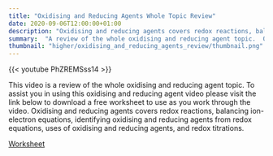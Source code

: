 ```yaml
---
title: "Oxidising and Reducing Agents Whole Topic Review"
date: 2020-09-06T12:00:00+01:00
description: "Oxidising and reducing agents covers redox reactions, balancing ion-electron equations, indentifying oxidising and reducing agents from redox equations, uses of oxidising and reducing agents, and redox titrations"
summary:  "A review of the whole oxidising and reducing agent topic.  Oxidising and reducing agents covers redox reactions, balancing ion-electron equations, identifying oxidising and reducing agents from redox equations, uses of oxidising and reducing agents, and redox titrations."
thumbnail: "higher/oxidising_and_reducing_agents_review/thumbnail.png"
---
```

{{< youtube PhZREMSss14 >}}

This video is a review of the whole oxidising and reducing agent topic.  To assist you in using this oxidising and reducing agent video please visit the link below to download a free worksheet to use as you work through the video.  Oxidising and reducing agents covers redox reactions, balancing ion-electron equations, identifying oxidising and reducing agents from redox equations, uses of oxidising and reducing agents, and redox titrations.

[Worksheet](OxidisingAndReducingAgents.pdf)
